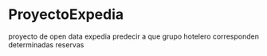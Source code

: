 # ProyectoExpedia
proyecto de open data expedia predecir a que grupo hotelero corresponden determinadas reservas
